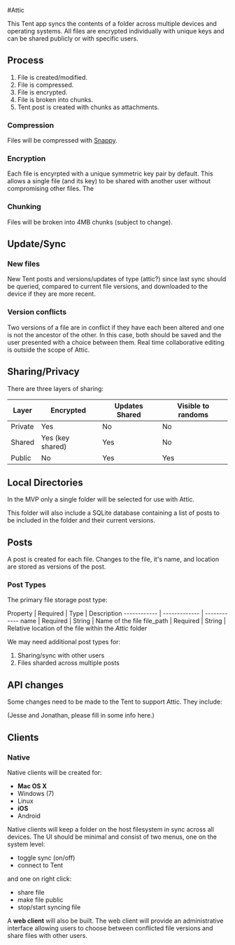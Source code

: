 #Attic

This Tent app syncs the contents of a folder across multiple devices and operating systems. All files are encrypted individually with unique keys and can be shared publicly or with specific users. 

## Process

1. File is created/modified.
2. File is compressed.
3. File is encrypted.
4. File is broken into chunks.
5. Tent post is created with chunks as attachments.

### Compression

Files will be compressed with [Snappy](https://code.google.com/p/snappy/).

### Encryption

Each file is encyrpted with a unique symmetric key pair by default. This allows a single file (and its key) to be shared with another user without compromising other files. The  

### Chunking

Files will be broken into 4MB chunks (subject to change).

## Update/Sync
### New files

New Tent posts and versions/updates of type (attic?) since last sync should be queried, compared to current file versions, and downloaded to the device if they are more recent.

### Version conflicts

Two versions of a file are in conflict if they have each been altered and one is not the ancestor of the other. In this case, both should be saved and the user presented with a choice between them. Real time collaborative editing is outside the scope of Attic.

## Sharing/Privacy

There are three layers of sharing:

Layer | Encrypted | Updates Shared | Visible to randoms
------------ | ------------- | ------------ | ------------
Private | Yes | No | No
Shared | Yes (key shared) | Yes | No
Public | No | Yes | Yes

## Local Directories
In the MVP only a single folder will be selected for use with Attic.

This folder will also include a SQLite database containing a list of posts to be included in the folder and their current versions.

## Posts

A post is created for each file. Changes to the file, it's name, and location are stored as versions of the post.

### Post Types

The primary file storage post type:

Property | Required | Type | Description
------------ | ------------- | ------------
name | Required  | String | Name of the file
file_path | Required  | String | Relative location of the file within the *Attic* folder

We may need additional post types for:

1. Sharing/sync with other users
2. Files sharded across multiple posts

## API changes

Some changes need to be made to the Tent to support Attic. They include:

(Jesse and Jonathan, please fill in some info here.)

## Clients

### Native

Native clients will be created for:

 - **Mac OS X**
 - Windows (7)
 - Linux
 - **iOS**
 - Android
 
Native clients will keep a folder on the host filesystem in sync across all devices. The UI should be minimal and consist of two menus, one on the system level:

 - toggle sync (on/off)
 - connect to Tent

and one on right click:

 - share file
 - make file public
 - stop/start syncing file
 
A **web client** will also be built. The web client will provide an administrative interface allowing users to choose between conflicted file versions and share files with other users.


